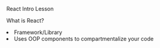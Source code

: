 React Intro Lesson

What is React?
  <li>Framework/Library</li>
  <li>Uses OOP components to compartmentalize your code</li>
